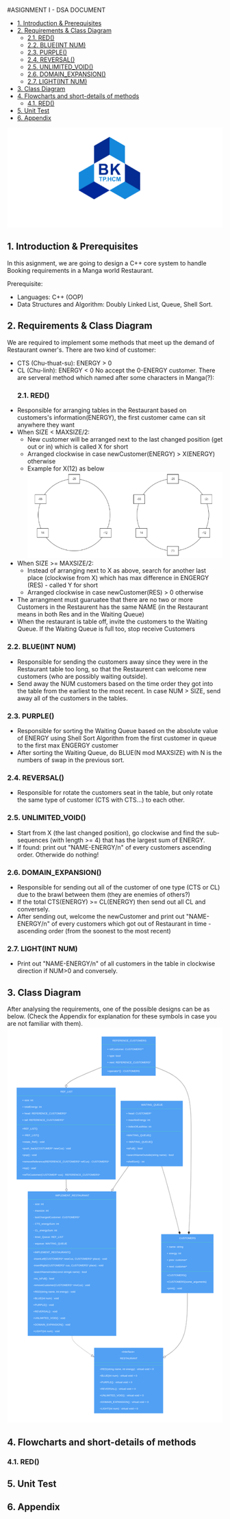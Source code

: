 #ASIGNMENT I - DSA DOCUMENT
- [1. Introduction \& Prerequisites](#1-introduction--prerequisites)
- [2. Requirements \& Class Diagram](#2-requirements--class-diagram)
  - [2.1. RED()](#21-red)
  - [2.2. BLUE(INT NUM)](#22-blueint-num)
  - [2.3. PURPLE()](#23-purple)
  - [2.4. REVERSAL()](#24-reversal)
  - [2.5. UNLIMITED\_VOID()](#25-unlimited_void)
  - [2.6. DOMAIN\_EXPANSION()](#26-domain_expansion)
  - [2.7. LIGHT(INT NUM)](#27-lightint-num)
- [3. Class Diagram](#3-class-diagram)
- [4. Flowcharts and short-details of methods](#4-flowcharts-and-short-details-of-methods)
  - [4.1. RED()](#41-red)
- [5. Unit Test](#5-unit-test)
- [6. Appendix](#6-appendix)

![Alt text](image-2.png)
## 1. Introduction & Prerequisites ##

In this asignment, we are going to design a C++ core system to handle Booking requirements in a Manga world Restaurant.

Prerequisite:
- Languages: C++ (OOP)
- Data Structures and Algorithm: Doubly Linked List, Queue, Shell Sort. 

## 2. Requirements & Class Diagram ##
We are required to implement some methods that meet up the demand of Restaurant owner's. There are two kind of customer:
- CTS (Chu-thuat-su): ENERGY > 0
- CL  (Chu-linh): ENERGY < 0
No accept the 0-ENERGY customer.
There are serveral method which named after some characters in Manga(?):
  ### 2.1. RED() ###
- Responsible for arranging tables in the Restaurant based on customers's information(ENERGY), the first customer came can sit anywhere they want
- When SIZE < MAXSIZE/2:
    - New customer will be arranged next to the last changed position (get out or in) which is called X for short
    - Arranged clockwise in case newCustomer(ENERGY) > X(ENERGY) otherwise
    - Example for X(12) as below
     ![Alt text](image-3.png)
- When SIZE >= MAXSIZE/2:
    + Instead of arranging next to X as above, search for another last place (clockwise from X) which has max difference in ENGERGY (RES) - called Y for short 
    + Arranged clockwise in case newCustomer(RES) > 0 otherwise
- The arrangment must guaruatee that there are no two or more Customers in the Restaurent has the same NAME (in the Restaurant means in both Res and in the Waiting Queue)
- When the restaurant is table off, invite the customers to the Waiting Queue. If the Waiting Queue is full too, stop receive Customers
### 2.2. BLUE(INT NUM) ###
- Responsible for sending the customers away since they were in the Restaurant table too long, so that the Restaurent can welcome new customers (who are possibly waiting outside). 
- Send away the NUM customers based on the time order they got into the table from the earliest to the most recent. In case NUM > SIZE, send away all of the customers in the tables.
### 2.3. PURPLE() ###
- Responsible for sorting the Waiting Queue based on the absolute value of ENERGY using Shell Sort Algorithm from the first customer in queue to the first max ENGERGY customer
- After sorting the Waiting Queue, do BLUE(N mod MAXSIZE) with N is the numbers of swap in the previous sort.
### 2.4. REVERSAL() ###
- Responsible for rotate the customers seat in the table, but only rotate the same type of customer (CTS with CTS...) to each other.
### 2.5. UNLIMITED_VOID() ###
- Start from X (the last changed position), go clockwise and find the sub-sequences (with length >= 4) that has the largest sum of ENERGY.
- If found: print out "NAME-ENERGY/n" of every customers ascending order. Otherwide do nothing!
### 2.6. DOMAIN_EXPANSION() ###
- Responsible for sending out all of the customer of one type (CTS or CL) due to the brawl between them (they are enemies of others?)
- If the total CTS(ENERGY) >= CL(ENERGY) then send out all CL and conversely.
- After sending out, welcome the newCustomer and print out "NAME-ENERGY/n" of every customers which got out of Restaurant in time - ascending order (from the soonest to the most recent)
### 2.7. LIGHT(INT NUM) ###
- Print out "NAME-ENERGY/n" of all customers in the table in clockwise direction if NUM>0 and conversely.
  
## 3. Class Diagram ##
After analysing the requirements, one of the possible designs can be as below. 
(Check the Appendix for explanation for these symbols in case you are not familiar with them).
![Alt text](gleek-_qjhpOAMsbRipjw7XC1L4Q(1).png)
## 4. Flowcharts and short-details of methods
### 4.1. RED() ###
## 5. Unit Test ##
## 6. Appendix ##




